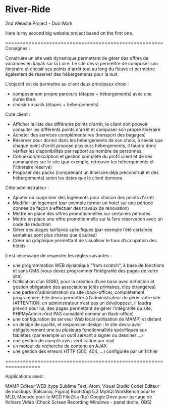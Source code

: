 # River-Ride
2nd Website Project - Duo Work

Here is my second big website project based on the first one.

======================================================
Consignes :

Construire un site web dynamique permettant de gérer des offres de vacances en kayak sur la Loire. Le site devra permettre de composer son itinéraire et choisir ses points d'arrêt tout au long du fleuve et permettre également de réserver des hébergements pour la nuit.

L'objectif est de permettre au client deux principaux choix :

- composer son propre parcours (étapes + hébergements) avec une durée libre.
- choisir un pack (étapes + hébergements) 

Coté client : 

- Afficher la liste des différents points d'arrêt, le client doit pouvoir consulter les différents points d'arrêt et composer son propre itinéraire
- Acheter des services complémentaires (transport des bagages)
- Réserver pour dormir dans les hébergements de son choix, à savoir que chaque point d'arrêt propose plusieurs hébergements, il faudra donc vérifier les disponibilités par rapport au nombre de personnes.
- Connexion/Inscription et gestion complète du profil client et de ses commandes sur le site (par exemple, retrouver les hébergements et l'itinéraire réservé)
- Proposer des packs (comprenant un itinéraire déjà préconstruit et des hébergements) selon les dates que le client donnera

Côté administrateur : 

- Ajouter ou supprimer des logements pour chacun des points d'arrêt
- Modifier un logement  (par exemple fermer un hotel sur une période donnée de façon à effectuer des travaux de rénovation)
- Mettre en place des offres promotionnelles sur certaines périodes
- Mettre en place une offre promotionnelle sur la 1ere réservation avec un code de réduction
- Gérer des plages tarifaires spécifiques (par exemple l’été certaines semaines sont plus chères que d’autres) 
- Créer un graphique permettant de visualiser le taux d’occupation des hôtels


Il est nécessaire de respecter les règles suivantes : 

- une programmation WEB dynamique "from scratch", à base de fonctions et sans CMS (vous devez programmer l’intégralité des pages de votre site) 
- l’utilisation d’un SGBD, pour la création d’une base avec définition et gestion obligatoire des associations (clés primaires, clés étrangères) 
- une partie d'administration du site (back-office), complètement programmée. Elle devra permettre à l’administrateur de gérer votre site (ATTENTION: un administrateur n’est pas un développeur, il faudra prévoir pour lui, des pages permettant de gérer l'intégralité du site; PHPMyAdmin n’est PAS considéré comme un Back-office) 
- une configuration de serveur Web local (utilisation de MAMP) et distant 
- un design de qualité, et responsive-design : le site devra avoir obligatoirement une ou plusieurs fonctionnalités spécifiques aux tablettes (par exemple un outil servant à signer ou dessiner …) 
- une gestion de compte avec vérification par mail 
- un moteur de recherche de contenu en AJAX 
- une gestion des erreurs HTTP (500, 404, ...) configurée par un fichier


==================================================================

Applications used :

MAMP
Editeur WEB (type Sublime Text, Atom, Visual Studio Code)
Editeur de mockups (Balsamiq, Figma)
Bootstrap 5.3
MySQLWorkBench pour le MLD, Mocodo pour le MCD
FileZilla (ftp)
Google Drive pour partage de fichiers
Vidéo (Check Screen Recording Windows - panel droite, OBS)

